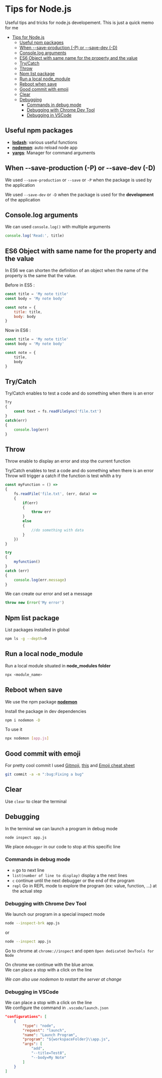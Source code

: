 Tips for Node.js
================

Useful tips and tricks for node.js developement.
This is just a quick memo for me

- [Tips for Node.js](#tips-for-nodejs)
    - [Useful npm packages](#useful-npm-packages)
    - [When --save-production (-P) or --save-dev (-D)](#when---save-production--p-or---save-dev--d)
    - [Console.log arguments](#consolelog-arguments)
    - [ES6 Object with same name for the property and the value](#es6-object-with-same-name-for-the-property-and-the-value)
    - [Try/Catch](#trycatch)
    - [Throw](#throw)
    - [Npm list package](#npm-list-package)
    - [Run a local node_module](#run-a-local-nodemodule)
    - [Reboot when save](#reboot-when-save)
    - [Good commit with emoji](#good-commit-with-emoji)
    - [Clear](#clear)
    - [Debugging](#debugging)
        - [Commands in debug mode](#commands-in-debug-mode)
        - [Debugging with Chrome Dev Tool](#debugging-with-chrome-dev-tool)
        - [Debugging in VSCode](#debugging-in-vscode)

## Useful npm packages

* **[lodash](https://lodash.com)**: various useful functions
* **[nodemon](https://github.com/remy/nodemon)**: auto reload node app
* **[yargs](https://github.com/yargs/yargs)**: Manager for command arguments

## When --save-production (-P) or --save-dev (-D)

We used `--save-production` or `--save` or `-P` when the package is used by the application

We used `--save-dev` or `-D` when the package is used for the **development** of the application

## Console.log arguments

We can used `console.log()` with multiple arguments

```javascript
console.log('Read:', title)
```

## ES6 Object with same name for the property and the value

In ES6 we can shorten the definition of an object when the name of the property is the same that the value.

Before in ES5 :

```javascript
const title = 'My note title'
const body = 'My note body'

const note = {
    title: title,
    body: body
}
```

Now in ES6 :

```javascript
const title = 'My note title'
const body = 'My note body'

const note = {
    title,
    body
}
```

## Try/Catch

Try/Catch enables to test a code and do something when there is an error

```javascript
Try
{
    const text = fs.readFileSync('file.txt')
}
catch(err)
{
    console.log(err)
}
```

## Throw

Throw enable to display an error and stop the current function

Try/Catch enables to test a code and do something when there is an error
Throw will trigger a catch if the function is test whith a try

```javascript
const myFunction = () =>
{
    fs.readFile('file.txt', (err, data) =>
    {
        if(err)
        {
            throw err
        }
        else
        {
            //do something with data
        }
    })
}

try
{
    myfunction()
}
catch (err)
{
    console.log(err.message)
}
```

We can create our error and set a message

```javascript
throw new Error('My error')
```

## Npm list package

List packages installed in global

```bash
npm ls -g --depth=0
```

## Run a local node_module

Run a local module situated in **node_modules folder**

```bash
npx <module_name>
```

## Reboot when save

We use the npm package **[nodemon](https://github.com/remy/nodemon)**

Install the package in dev dependencies

```bash
npm i nodemon -D
```

To use it

```bash
npx nodemon [app.js]
```

## Good commit with emoji

For pretty cool commit I used [Gitmoji](https://gitmoji.carloscuesta.me/), [this](https://gist.github.com/parmentf/035de27d6ed1dce0b36a) and [Emoji cheat sheet](https://www.webpagefx.com/tools/emoji-cheat-sheet/)

```bash
git commit -a -m ":bug:Fixing a bug"
```

## Clear

Use `clear` to clear the terminal

## Debugging

In the terminal we can launch a program in debug mode

```bash
node inspect app.js
```

We place `debugger` in our code to stop at this specific line

### Commands in debug mode

* `n` go to next line
* `list(number of line to display)` display a the next lines
* `c` continue until the next debugger or the end of the program
* `repl` Go in REPL mode to explore the program (ex: value, function, ...) at the actual step

### Debugging with Chrome Dev Tool

We launch our program in a special inspect mode

```bash
node --inspect-brk app.js
```

or

```bash
node --inspect app.js
```

Go to chrome at `chrome://inspect` and open `Open dedicated DevTools for Node`

On chrome we continue with the blue arrow.  
We can place a stop with a click on the line

*We can also use nodemon to restart the server at change*

### Debugging in VSCode

We can place a stop with a click on the line  
We configure the command in `.vscode/launch.json`

```json
"configurations": [
    {
        "type": "node",
        "request": "launch",
        "name": "Launch Program",
        "program": "${workspaceFolder}\\app.js",
        "args": [
            "add",
            "--title=Test8",
            "--body=My Note"
        ]
    }
]
```

